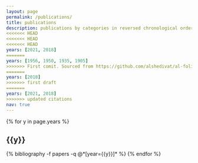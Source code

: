 ```yaml
---
layout: page
permalink: /publications/
title: publications
description: publications by categories in reversed chronological order. generated by jekyll-scholar.
<<<<<<< HEAD
<<<<<<< HEAD
<<<<<<< HEAD
years: [2021, 2018]
=======
years: [1956, 1950, 1935, 1905]
>>>>>>> First comit. Sourced from https://github.com/alshedivat/al-folio
=======
years: [2018]
>>>>>>> first draft
=======
years: [2021, 2018]
>>>>>>> updated citations
nav: true
---
```


<div class="publications">

{% for y in page.years %}
  <h2 class="year">{{y}}</h2>
  {% bibliography -f papers -q @*[year={{y}}]* %}
{% endfor %}

</div>
